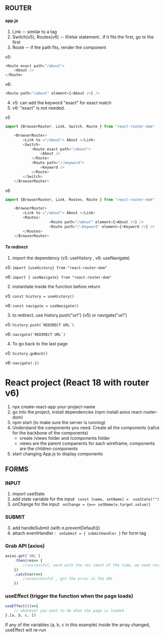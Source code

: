 ## ROUTER
#### app.js
1. Link -- similar to a tag 
2. Switch(v5), Routes(v6) -- if/else statement.. if it fits the first, go to the first
3. Route -- if the path fits, render the component

v5:
```js
<Route exact path="/about">  
	<About />  
</Route>
```

v6:
```js   
<Route path="/about" element={<About />} />
```

4. v5: can add the keyword "exact" for exact match
5. v6: "exact" is not needed. 


v5

```js
import {BrowserRouter, Link, Switch, Route } from "react-router-dom"

	<BrowserRouter>
		<Link to ="/about"> About </Link>  
		<Switch>  
			<Route exact path="/about">  
				<About />  
			</Route> 
			<Route path="/:keyword">  
				<Keyword />  
			</Route> 
		</Switch>
	</BrowserRouter>
```

v6

```js
import {BrowserRouter, Link, Routes, Route } from "react-router-dom"

	<BrowserRouter>
		<Link to ="/about"> About </Link>  
		<Routes>  
                    <Route path="/about" element={<About />} />
                    <Route path="/:keyword" element={<Keyword />} />
		</Routes>
	</BrowserRouter>
```

#### To redirect  
1. import the dependency (v5:  useHistory , v6:  useNavigate)

v5: ```import {useHistory} from "react-router-dom" ```

v6: ``` import { useNavigate} from "react-router-dom" ```

2. instantiate inside the function before return 

v5: ``` const history = useHistory() ```

v6: ``` const navigate = useNavigate() ```

3. to redirect, use history.push("url") (v5) or navigate("url")

v5: ``` history.push(`REDIRECT URL`) ```

v6: ``` navigate(`REDIRECT URL`) ```

4. To go back to the last page

v5: ``` history.goBack() ```

v6: ``` navigate(-1) ```


# React project (React 18 with router v6)
1. npx create-react-app your-project-name
2. go into the project, install dependencies (npm install axios react-router-dom)
3. npm start (to make sure the server is running)
4. Understand the components you need. Create all the components (rafce for the backbone of the components)
	- create /views folder and /components folder
	- views are the parent companents for each wireframe, components are the children components
5. start changing App.js to display components

## FORMS
### INPUT
1. import useState
2. add state variable for the input  ``` const [name, setName] =  useState("")```
3. onChange for the input ``` onChange = {e=> setName(e.target.value)}```

### SUBMIT
3. add handleSubmit  (with e.preventDefault())
4. attach eventHandler : ``` onSubmit = { submitHandler }``` for form tag

### Grab API (axios)
```js
axios.get(`URL`)
	.then(res=> {
		//successful, work with the res (most of the time, we need res.data)
	})
	.catch(err=>{
		//unsuccessful , got the error in the URL
	})
```

### useEffect (trigger the function when the page loads)
```js
useEffect(()=>{
	// whatever you want to do when the page is loaded
},[a, b, c, ])
```
If any of the variables (a, b, c in this example) inside the array changed, useEffect will re-run